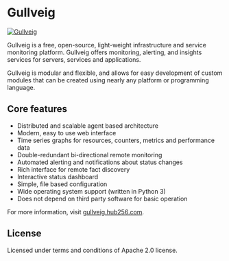 # Gullveig

[![Gullveig](./docs/website/static/img/gullveig.png)](https://gullveig.hub256.com/docs/webui)

Gullveig is a free, open-source, light-weight infrastructure and service monitoring platform. Gullveig offers
monitoring, alerting, and insights services for servers, services and applications.

Gullveig is modular and flexible, and allows for easy development of custom modules that can be created 
using nearly any platform or programming language.

## Core features

- Distributed and scalable agent based architecture
- Modern, easy to use web interface
- Time series graphs for resources, counters, metrics and performance data
- Double-redundant bi-directional remote monitoring
- Automated alerting and notifications about status changes
- Rich interface for remote fact discovery
- Interactive status dashboard
- Simple, file based configuration
- Wide operating system support (written in Python 3)
- Does not depend on third party software for basic operation

For more information, visit [gullveig.hub256.com](https://gullveig.hub256.com).

## License

Licensed under terms and conditions of Apache 2.0 license.
